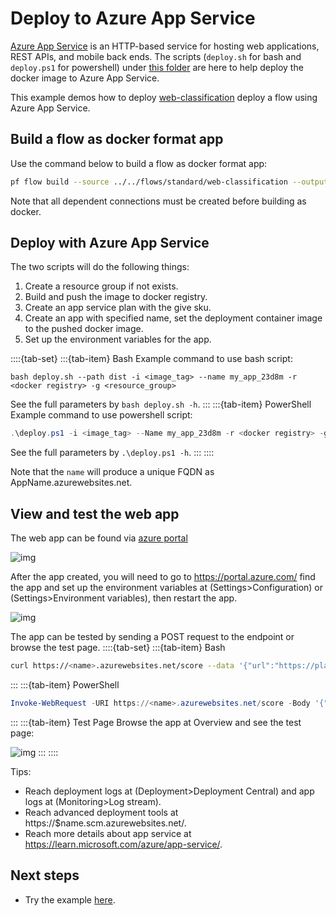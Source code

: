 # Deploy to Azure App Service

[Azure App Service](https://learn.microsoft.com/azure/app-service/) is an HTTP-based service for hosting web applications, REST APIs, and mobile back ends.
The scripts (`deploy.sh` for bash and `deploy.ps1` for powershell) under [this folder](https://github.com/microsoft/promptflow/tree/main/examples/tutorials/flow-deploy/azure-app-service) are here to help deploy the docker image to Azure App Service.

This example demos how to deploy [web-classification](https://github.com/microsoft/promptflow/tree/main/examples/flows/standard/web-classification/) deploy a flow using Azure App Service.

## Build a flow as docker format app

Use the command below to build a flow as docker format app:

```bash
pf flow build --source ../../flows/standard/web-classification --output dist --format docker
```

Note that all dependent connections must be created before building as docker.

## Deploy with Azure App Service
The two scripts will do the following things:
1. Create a resource group if not exists.
2. Build and push the image to docker registry.
3. Create an app service plan with the give sku.
4. Create an app with specified name, set the deployment container image to the pushed docker image.
5. Set up the environment variables for the app.

::::{tab-set}
:::{tab-item} Bash
Example command to use bash script:
```shell
bash deploy.sh --path dist -i <image_tag> --name my_app_23d8m -r <docker registry> -g <resource_group>
```
See the full parameters by `bash deploy.sh -h`.
:::
:::{tab-item} PowerShell
Example command to use powershell script:
```powershell
.\deploy.ps1 -i <image_tag> --Name my_app_23d8m -r <docker registry> -g <resource_group>
```
See the full parameters by `.\deploy.ps1 -h`.
:::
::::

Note that the `name` will produce a unique FQDN as AppName.azurewebsites.net.


## View and test the web app
The web app can be found via [azure portal](https://portal.azure.com/) 

![img](../../media/cloud/azureml/deploy_appservice_azure_portal_img.png)

After the app created, you will need to go to https://portal.azure.com/ find the app and set up the environment variables
at (Settings>Configuration) or (Settings>Environment variables), then restart the app.

![img](../../media/cloud/azureml/deploy_appservice_set_env_var.png)

The app can be tested by sending a POST request to the endpoint or browse the test page.
::::{tab-set}
:::{tab-item} Bash
```bash
curl https://<name>.azurewebsites.net/score --data '{"url":"https://play.google.com/store/apps/details?id=com.twitter.android"}' -X POST  -H "Content-Type: application/json"
```
:::
:::{tab-item} PowerShell
```powershell
Invoke-WebRequest -URI https://<name>.azurewebsites.net/score -Body '{"url":"https://play.google.com/store/apps/details?id=com.twitter.android"}' -Method POST  -ContentType "application/json"
```
:::
:::{tab-item} Test Page
Browse the app at Overview and see the test page:

![img](../../media/cloud/azureml/deploy_appservice_test_page.png)
:::
::::

Tips:
- Reach deployment logs at (Deployment>Deployment Central) and app logs at (Monitoring>Log stream).
- Reach advanced deployment tools at https://$name.scm.azurewebsites.net/.
- Reach more details about app service at https://learn.microsoft.com/azure/app-service/.

## Next steps
- Try the example [here](https://github.com/microsoft/promptflow/blob/main/examples/tutorials/flow-deploy/azure-app-service).